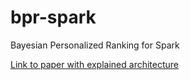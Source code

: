 # bpr-spark

Bayesian Personalized Ranking for Spark

[Link to paper with explained architecture](https://stanford.edu/~rezab/classes/cme323/S16/projects_reports/rodrigo_oliveira.pdf)
